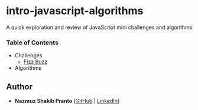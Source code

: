 # intro-javascript-algorithms

A quick exploration and review of JavaScript mini challenges and algorithms 

### Table of Contents
+ Challenges
    + [Fizz Buzz]()
+ Algorithms

## Author
* **Nazmuz Shakib Pranto** [[GitHub](https://github.com/npranto) | [LinkedIn](https://www.linkedin.com/in/npranto/)] 
